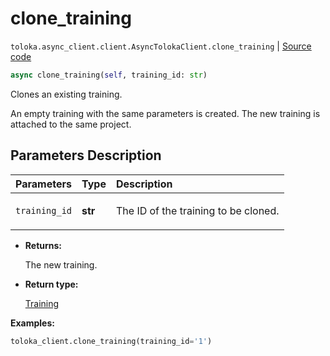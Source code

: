 # clone_training
`toloka.async_client.client.AsyncTolokaClient.clone_training` | [Source code](https://github.com/Toloka/toloka-kit/blob/v1.2.0/src/async_client/client.py#L0)

```python
async clone_training(self, training_id: str)
```

Clones an existing training.


An empty training with the same parameters is created.
The new training is attached to the same project.

## Parameters Description

| Parameters | Type | Description |
| :----------| :----| :-----------|
`training_id`|**str**|<p>The ID of the training to be cloned.</p>

* **Returns:**

  The new training.

* **Return type:**

  [Training](toloka.client.training.Training.md)

**Examples:**


```python
toloka_client.clone_training(training_id='1')
```
